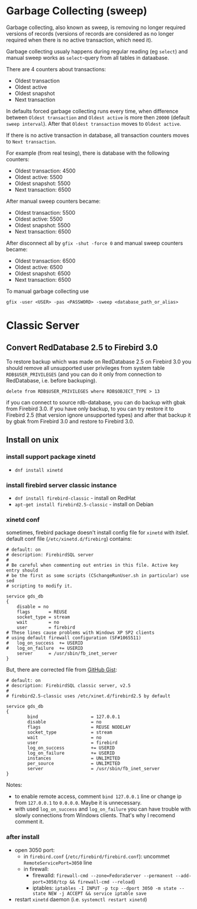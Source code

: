 # Garbage Collecting (sweep)

Garbage collecting, also known as sweep, is removing no longer required versions of records
(versions of records are considered as no longer required when there is no active transaction, which need it).

Garbage collecting usualy happens during regular reading (eg `select`)
and manual sweep works as `select`-query from all tables in dataabase.

There are 4 counters about transactions:

- Oldest transaction
- Oldest active
- Oldest snapshot
- Next transaction

In defaults forced garbage collecting runs every time, when difference between `Oldest transaction` and `Oldest active` is more then `20000` (default `sweep interval`).
After that `Oldest transaction` moves to `Oldest active`.

If there is no active transaction in database, all transaction counters moves to `Next transaction`.


For example (from real tesing), there is database with the following counters:

- Oldest transaction: 4500
- Oldest active: 5500
- Oldest snapshot: 5500
- Next transaction: 6500

After manual sweep counters became:

- Oldest transaction: 5500
- Oldest active: 5500
- Oldest snapshot: 5500
- Next transaction: 6500

After disconnect all by `gfix -shut -force 0` and manual sweep counters became:

- Oldest transaction: 6500
- Oldest active: 6500
- Oldest snapshot: 6500
- Next transaction: 6500


To manual garbage collecting use
```
gfix -user <USER> -pas <PASSWORD> -sweep <database_path_or_alias>
```


Classic Server
==============

## Convert RedDatabase 2.5 to Firebird 3.0

To restore backup which was made on RedDatabase 2.5 on Firebird 3.0 you should remove all unsupported user privileges from system table `RDB$USER_PRIVILEGES`
(and you can do it only from connection to RedDatabase, i.e. before backuping).

`delete from RDB$USER_PRIVILEGES where RDB$OBJECT_TYPE > 13`

if you can connect to source rdb-database, you can do backup with gbak from Firebird 3.0.
if you have only backup, to you can try restore it to Firebird 2.5 (that version ignore unsupported types) and after that backup it by gbak from Firebird 3.0 and restore to Firebird 3.0.


Install on unix
---------------
### install support package xinetd

- `dnf install xinetd`

### install firebird server classic instance

- `dnf install firebird-classic` - install on RedHat
- `apt-get install firebird2.5-classic` - install on Debian

### xinetd conf

sometimes, firebird package doesn't install config file for `xinetd` with itslef.
default conf file (`/etc/xinetd.d/firebirg`) contains:

```
# default: on
# description: FirebirdSQL server
#
# Be careful when commenting out entries in this file. Active key entry should
# be the first as some scripts (CSchangeRunUser.sh in particular) use sed
# scripting to modify it.

service gds_db
{
	disable = no
	flags		= REUSE
	socket_type	= stream
	wait		= no
	user		= firebird
# These lines cause problems with Windows XP SP2 clients
# using default firewall configuration (SF#1065511)
#	log_on_success	+= USERID
#	log_on_failure	+= USERID
	server		= /usr/sbin/fb_inet_server
}
```

But, there are corrected file from [GitHub Gist](https://gist.github.com/mariuz/11372182):
```
# default: on
# description: FirebirdSQL classic server, v2.5
#
# firebird2.5-classic uses /etc/xinet.d/firebird2.5 by default

service gds_db
{
        bind                    = 127.0.0.1
        disable                 = no
        flags                   = REUSE NODELAY
        socket_type             = stream
        wait                    = no
        user                    = firebird
        log_on_success          += USERID
        log_on_failure          += USERID
        instances               = UNLIMITED
        per_source              = UNLIMITED
        server                  = /usr/sbin/fb_inet_server
}
```

Notes:
- to enable remote access, comment `bind 127.0.0.1` line or change ip from `127.0.0.1` to `0.0.0.0`. Maybe it is unnecessary.
- with used `log_on_success` and `log_on_failure` you can have trouble with slowly connections from Windows clients.
That's why I recomend comment it.

### after install
- open 3050 port:
    - in `firebird.conf` (`/etc/firebird/firebird.conf`): uncommet `RemoteServicePort=3050` line
    - in firewall:
        - firewalld: `firewall-cmd --zone=FedoraServer --permanent --add-port=3050/tcp && firewall-cmd --reload`)
        - iptables: `iptables -I INPUT -p tcp --dport 3050 -m state --state NEW -j ACCEPT && service iptable save`
- restart `xinetd` daemon (i.e. `systemctl restart xinetd`)